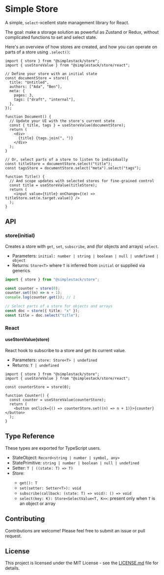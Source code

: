 # Simple Store

A simple, `select`-xcellent state management library for React.

The goal: make a storage solution as powerful as Zustand or Redux, without complicated functions to set and select state.

Here's an overview of how stores are created, and how you can operate on parts of a store using `.select()`:

```tsx
import { store } from "@simplestack/store";
import { useStoreValue } from "@simplestack/store/react";

// Define your store with an initial state
const documentStore = store({
  title: "Untitled",
  authors: ["Ada", "Ben"],
  meta: {
    pages: 3,
    tags: ["draft", "internal"],
  },
});

function Document() {
  // Update your UI with the store's current state
  const { title, tags } = useStoreValue(documentStore);
  return (
    <div>
      {title} {tags.join(", ")}
    </div>
  );
}

// Or, select parts of a store to listen to individually
const titleStore = documentStore.select("title");
const tagsStore = documentStore.select("meta").select("tags");

function Title() {
  // And scope updates with selected stores for fine-grained control
  const title = useStoreValue(titleStore);
  return (
    <input value={title} onChange={(e) => titleStore.set(e.target.value)} />
  );
}
```

## API

### store(initial)

Creates a store with `get`, `set`, `subscribe`, and (for objects and arrays) `select`.

- Parameters: `initial: number | string | boolean | null | undefined | object`
- Returns: `Store<T>` where `T` is inferred from `initial` or supplied via generics

```ts
import { store } from "@simplestack/store";

const counter = store(0);
counter.set((n) => n + 1);
console.log(counter.get()); // 1

// Select parts of a store for objects and arrays
const doc = store({ title: "x" });
const title = doc.select("title");
```

### React

#### useStoreValue(store)

React hook to subscribe to a store and get its current value.

- Parameters: `store: Store<T> | undefined`
- Returns: `T | undefined`

```tsx
import { store } from "@simplestack/store";
import { useStoreValue } from "@simplestack/store/react";

const counterStore = store(0);

function Counter() {
  const counter = useStoreValue(counterStore);
  return (
    <button onClick={() => counterStore.set((n) => n + 1)}>{counter}</button>
  );
}
```

## Type Reference

These types are exported for TypeScript users.

- StateObject: `Record<string | number | symbol, any>`
- StatePrimitive: `string | number | boolean | null | undefined`
- Setter<T>: `T | ((state: T) => T)`
- Store<T>:
  - `get(): T`
  - `set(setter: Setter<T>): void`
  - `subscribe(callback: (state: T) => void): () => void`
  - `select(key: K): Store<SelectValue<T, K>>`: present only when `T` is an object or array

## Contributing

Contributions are welcome! Please feel free to submit an issue or pull request.

## License

This project is licensed under the MIT License - see the [LICENSE.md](LICENSE.md) file for details.
